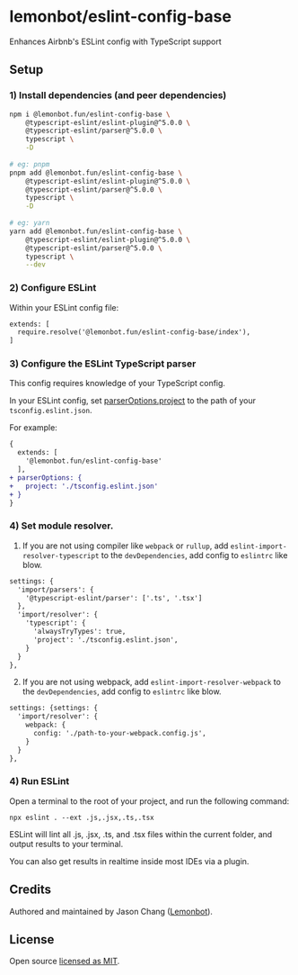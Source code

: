 # lemonbot/eslint-config-base

Enhances Airbnb's ESLint config with TypeScript support

## Setup

### 1) Install dependencies (and peer dependencies)

```bash
npm i @lemonbot.fun/eslint-config-base \
    @typescript-eslint/eslint-plugin@^5.0.0 \
    @typescript-eslint/parser@^5.0.0 \
    typescript \
    -D
            
# eg: pnpm
pnpm add @lemonbot.fun/eslint-config-base \
    @typescript-eslint/eslint-plugin@^5.0.0 \
    @typescript-eslint/parser@^5.0.0 \
    typescript \
    -D
  
# eg: yarn
yarn add @lemonbot.fun/eslint-config-base \
    @typescript-eslint/eslint-plugin@^5.0.0 \
    @typescript-eslint/parser@^5.0.0 \
    typescript \
    --dev
```

### 2) Configure ESLint

Within your ESLint config file:

```diff
extends: [
  require.resolve('@lemonbot.fun/eslint-config-base/index'),
]
```

### 3) Configure the ESLint TypeScript parser

This config requires knowledge of your TypeScript config.

In your ESLint config, set [parserOptions.project](https://github.com/typescript-eslint/typescript-eslint/tree/master/packages/parser#parseroptionsproject) to the path of your `tsconfig.eslint.json`.

For example:

```diff
{
  extends: [
    '@lemonbot.fun/eslint-config-base'
  ],
+ parserOptions: {
+   project: './tsconfig.eslint.json'
+ }
}
```

### 4) Set module resolver. 

1. If you are not using compiler like `webpack` or `rullup`, add `eslint-import-resolver-typescript` to the `devDependencies`, add config to `eslintrc` like blow.

```diff
settings: {
  'import/parsers': {
    '@typescript-eslint/parser': ['.ts', '.tsx']
  },
  'import/resolver': {
    'typescript': {
      'alwaysTryTypes': true,
      'project': './tsconfig.eslint.json',
    }
  }
},
```

2. If you are not using webpack, add `eslint-import-resolver-webpack` to the `devDependencies`, add config to `eslintrc` like blow.

```diff
settings: {settings: {
  'import/resolver': {
    webpack: {
      config: './path-to-your-webpack.config.js',
    }
  }
},
```

### 4) Run ESLint

Open a terminal to the root of your project, and run the following command:

```
npx eslint . --ext .js,.jsx,.ts,.tsx
```

ESLint will lint all .js, .jsx, .ts, and .tsx files within the current folder, and output results to your terminal.

You can also get results in realtime inside most IDEs via a plugin.

## Credits

Authored and maintained by Jason Chang ([Lemonbot](https://github.com/lemonbot-fun)).

## License

Open source [licensed as MIT](https://github.com/lemonbot-fun/eslint-config/blob/master/LICENSE).
